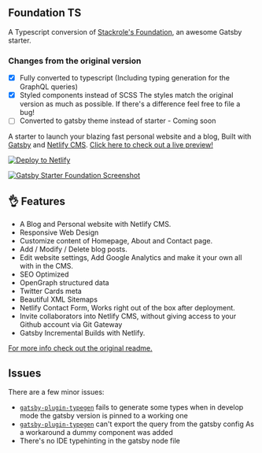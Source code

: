 ## Foundation TS

A Typescript conversion of [Stackrole's Foundation][original], an awesome Gatsby starter.

### Changes from the original version

- [x] Fully converted to typescript (Including typing generation for the GraphQL queries)
- [x] Styled components instead of SCSS
      The styles match the original version as much as possible. If there's a difference feel free to file a bug!
- [ ] Converted to gatsby theme instead of starter - Coming soon

A starter to launch your blazing fast personal website and a blog, Built with [Gatsby][gatsby] and [Netlify CMS][netlifycms]. [Click here to check out a live preview!][live-preview]

[![Deploy to Netlify](https://www.netlify.com/img/deploy/button.svg)](https://app.netlify.com/start/deploy?repository=https://github.com/rbrcsk/gatsby-starter-ts-foundation)

[![Gatsby Starter Foundation Screenshot](static/assets/screenshot.png)][live-preview]

## 👌 Features

- A Blog and Personal website with Netlify CMS.
- Responsive Web Design
- Customize content of Homepage, About and Contact page.
- Add / Modify / Delete blog posts.
- Edit website settings, Add Google Analytics and make it your own all with in the CMS.
- SEO Optimized
- OpenGraph structured data
- Twitter Cards meta
- Beautiful XML Sitemaps
- Netlify Contact Form, Works right out of the box after deployment.
- Invite collaborators into Netlify CMS, without giving access to your Github account via Git Gateway
- Gatsby Incremental Builds with Netlify.

[For more info check out the original readme.][original]

## Issues

There are a few minor issues:

- [`gatsby-plugin-typegen`](https://github.com/cometkim/gatsby-plugin-typegen/issues/97) fails to generate some types when in develop mode
  the gatsby version is pinned to a working one
- [`gatsby-plugin-typegen`](https://github.com/cometkim/gatsby-plugin-typegen/issues/48) can't export the query from the gatsby config
  As a workaround a dummy component was added
- There's no IDE typehinting in the gatsby node file

[gatsby]: https://gatsbyjs.org
[netlifycms]: https://www.netlifycms.org
[live-preview]: https://gatsby-theme-foundation-ts.netlify.app
[original]: https://github.com/stackrole/gatsby-starter-foundation
